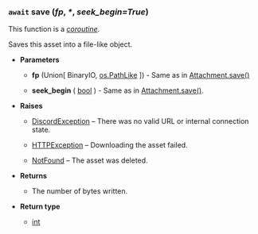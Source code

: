 ### `await` save (*fp*, _\*_, *seek_begin=True*) [](https://discordpy.readthedocs.io/en/stable/api.html#discord.Asset.save)
This function is a [_coroutine_](https://docs.python.org/3/library/asyncio-task.html#coroutine).

Saves this asset into a file-like object.

- **Parameters**

	- **fp** (Union[ BinaryIO, [os.PathLike](https://docs.python.org/3/library/os.html#os.PathLike) ]) - Same as in [Attachment.save()](discord/Discord%20Models/Attachment/save)

	- **seek_begin** ( [bool](https://docs.python.org/3/library/functions.html#bool) ) - Same as in [Attachment.save()](discord/Discord%20Models/Attachment/save).

- **Raises**

	- [DiscordException](discord/Exceptions/DiscordException) – There was no valid URL or internal connection state.

	- [HTTPException](discord/Exceptions/HTTPException) – Downloading the asset failed.

	- [NotFound](discord/Exceptions/NotFound) – The asset was deleted.

- **Returns**

	- The number of bytes written.

- **Return type**

	- [int](https://docs.python.org/3/library/functions.html#int)

